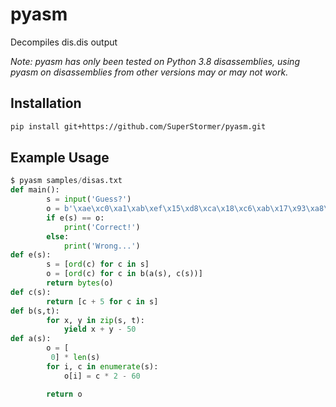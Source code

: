 # pyasm

Decompiles dis.dis output

*Note: pyasm has only been tested on Python 3.8 disassemblies, using pyasm on disassemblies from other versions may or may not work.*

## Installation

```bash
pip install git+https://github.com/SuperStormer/pyasm.git
```

## Example Usage

```python
$ pyasm samples/disas.txt
def main():
        s = input('Guess?')
        o = b'\xae\xc0\xa1\xab\xef\x15\xd8\xca\x18\xc6\xab\x17\x93\xa8\x11\xd7\x18\x15\xd7\x17\xbd\x9a\xc0\xe9\x93\x11\xa7\x04\xa1\x1c\x1c\xed'
        if e(s) == o:
            print('Correct!')
        else:
            print('Wrong...')
def e(s):
        s = [ord(c) for c in s]
        o = [ord(c) for c in b(a(s), c(s))]
        return bytes(o)
def c(s):
        return [c + 5 for c in s]
def b(s,t):
        for x, y in zip(s, t):
            yield x + y - 50
def a(s):
        o = [
         0] * len(s)
        for i, c in enumerate(s):
            o[i] = c * 2 - 60

        return o
```
